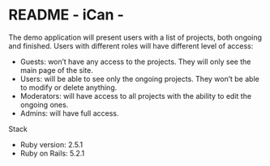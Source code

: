 # README - iCan -

The demo application will present users with a list of projects, both ongoing and finished. Users with different roles will have different level of access:

* Guests: won’t have any access to the projects. They will only see the main page of the site.
* Users: will be able to see only the ongoing projects. They won’t be able to modify or delete anything.
* Moderators: will have access to all projects with the ability to edit the ongoing ones.
* Admins: will have full access.

Stack

* Ruby version: 2.5.1
* Ruby on Rails: 5.2.1